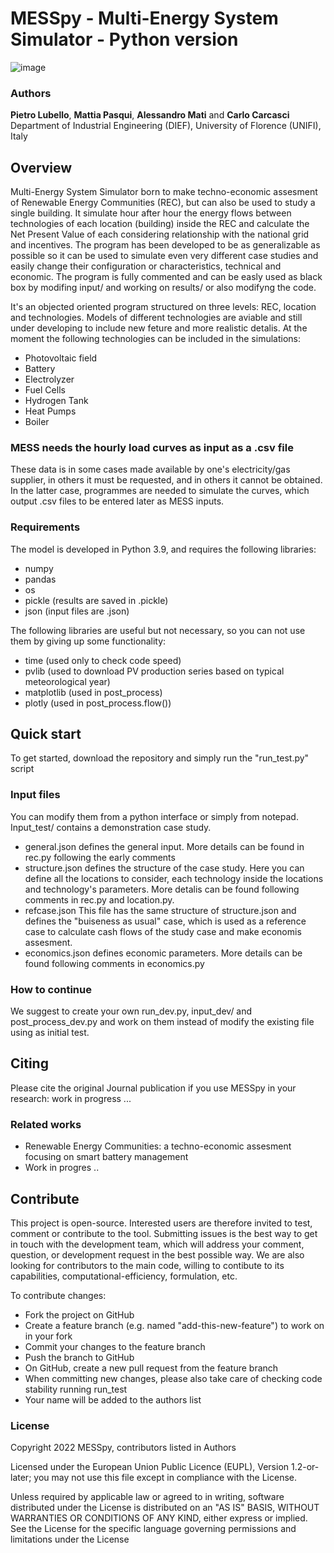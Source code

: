 # MESSpy - Multi-Energy System Simulator - Python version

![image](https://user-images.githubusercontent.com/83342584/177154238-c0e6b9fa-69b4-40c8-9b45-9d16919e079b.png)

### Authors
**Pietro Lubello**, **Mattia Pasqui**, **Alessandro Mati** and **Carlo Carcasci**\
Department of Industrial Engineering (DIEF), University of Florence (UNIFI), Italy

## Overview
Multi-Energy System Simulator born to make techno-economic assesment of Renewable Energy Communities (REC), but can also be used to study a single building.
It simulate hour after hour the energy flows between technologies of each location (building) inside the REC and calculate the Net Present Value of each considering relationship with the national grid and incentives. The program has been developed to be as generalizable as possible so it can be used to simulate even very different case studies and easily change their configuration or characteristics, technical and economic.
The program is fully commented and can be easly used as black box by modifing input/ and working on results/ or also modifyng the code.

It's an objected oriented program structured on three levels: REC, location and technologies.
Models of different technologies are aviable and still under developing to include new feture and more realistic detalis. At the moment the following technologies can be included in the simulations:
- Photovoltaic field
- Battery
- Electrolyzer
- Fuel Cells
- Hydrogen Tank
- Heat Pumps
- Boiler

### MESS needs the hourly load curves as input as a .csv file
These data is in some cases made available by one's electricity/gas supplier, in others it must be requested, and in others it cannot be obtained. In the latter case, programmes are needed to simulate the curves, which output .csv files to be entered later as MESS inputs.

### Requirements
The model is developed in Python 3.9, and requires the following libraries:
- numpy
- pandas
- os
- pickle (results are saved in .pickle)
- json (input files are .json)

The following libraries are useful but not necessary, so you can not use them by giving up some functionality:
- time (used only to check code speed)
- pvlib (used to download PV production series based on typical meteorological year)
- matplotlib (used in post_process)
- plotly (used in post_process.flow())

## Quick start
To get started, download the repository and simply run the "run_test.py" script

### Input files
You can modify them from a python interface or simply from notepad. Input_test/ contains a demonstration case study. 
- general.json defines the general input. More details can be found in rec.py following the early comments
- structure.json defines the structure of the case study. Here you can define all the locations to consider, each technology inside the locations and technology's parameters. More detalis can be found following comments in rec.py and location.py.
- refcase.json This file has the same structure of structure.json and defines the "buiseness as usual" case, which is used as a reference case to calculate cash flows of the study case and make economis assesment.
- economics.json defines economic parameters. More details can be found following comments in economics.py

### How to continue
We suggest to create your own run_dev.py, input_dev/ and post_process_dev.py and work on them instead of modify the existing file using as initial test. 

## Citing
Please cite the original Journal publication if you use MESSpy in your research: 
work in progress ...

### Related works
- Renewable Energy Communities: a techno-economic assesment focusing on smart battery management
- Work in progres ..

## Contribute
This project is open-source. Interested users are therefore invited to test, comment or contribute to the tool. Submitting issues is the best way to get in touch with the development team, which will address your comment, question, or development request in the best possible way. We are also looking for contributors to the main code, willing to contibute to its capabilities, computational-efficiency, formulation, etc.

To contribute changes:

- Fork the project on GitHub
- Create a feature branch (e.g. named "add-this-new-feature") to work on in your fork
- Commit your changes to the feature branch
- Push the branch to GitHub
- On GitHub, create a new pull request from the feature branch
- When committing new changes, please also take care of checking code stability running run_test 
- Your name will be added to the authors list

### License
Copyright 2022 MESSpy, contributors listed in Authors

Licensed under the European Union Public Licence (EUPL), Version 1.2-or-later; you may not use this file except in compliance with the License.

Unless required by applicable law or agreed to in writing, software distributed under the License is distributed on an "AS IS" BASIS, WITHOUT WARRANTIES OR CONDITIONS OF ANY KIND, either express or implied. See the License for the specific language governing permissions and limitations under the License
